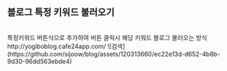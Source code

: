 ## 블로그 특정 키워드 불러오기 
<br/>
특정키워드 버튼식으로 추가하여 버튼 클릭시 해당 키워드 블로그 불러오는 방식
<br/>
http://yogiboblog.cafe24app.com/
![검색](https://github.com/sijoow/blog/assets/120313660/ec22e13d-d652-4b8b-9d30-96dd563ebde4)
